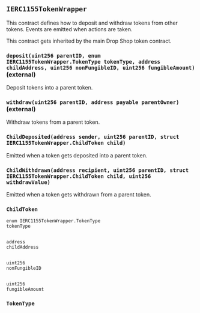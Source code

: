 ## `IERC1155TokenWrapper`

This contract defines how to deposit and withdraw
tokens from other tokens. Events are emitted when actions
are taken.

This contract gets inherited by the main Drop Shop token contract.

### `deposit(uint256 parentID, enum IERC1155TokenWrapper.TokenType tokenType, address childAddress, uint256 nonFungibleID, uint256 fungibleAmount)` (external)

Deposit tokens into a parent token.

### `withdraw(uint256 parentID, address payable parentOwner)` (external)

Withdraw tokens from a parent token.

### `ChildDeposited(address sender, uint256 parentID, struct IERC1155TokenWrapper.ChildToken child)`

Emitted when a token gets deposited into a parent token.

### `ChildWithdrawn(address recipient, uint256 parentID, struct IERC1155TokenWrapper.ChildToken child, uint256 withdrawValue)`

Emitted when a token gets withdrawn from a parent token.

### `ChildToken`

    enum IERC1155TokenWrapper.TokenType
    tokenType


    address
    childAddress


    uint256
    nonFungibleID


    uint256
    fungibleAmount

### `TokenType`
